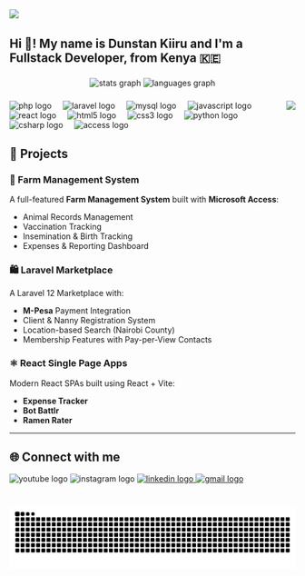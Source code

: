<img src="https://capsule-render.vercel.app/api?type=waving&color=43e97b,38f9d7&height=200&section=header&text=Welcome%20to%20my%20GitHub!&fontSize=40&fontAlign=50&fontColor=ffffff" />

<h2 align="left">Hi 👋! My name is Dunstan Kiiru and I'm a Fullstack Developer, from Kenya 🇰🇪</h2>

###

<div align="center">
  <img src="https://github-readme-stats.vercel.app/api?username=Dunstankiiru&hide_title=false&hide_rank=false&show_icons=true&include_all_commits=true&count_private=true&disable_animations=false&theme=dracula&locale=en&hide_border=false" height="150" alt="stats graph"  />
  <img src="https://github-readme-stats.vercel.app/api/top-langs?username=Dunstankiiru&locale=en&hide_title=false&layout=compact&card_width=320&langs_count=5&theme=dracula&hide_border=false" height="150" alt="languages graph"  />
</div>

###

<img align="right" height="150" src="https://media.giphy.com/media/qgQUggAC3Pfv687qPC/giphy.gif" />

###

<div align="left">
  <!-- Tech stack icons -->
  <img src="https://cdn.jsdelivr.net/gh/devicons/devicon/icons/php/php-original.svg" height="30" alt="php logo" />
  <img width="12" />
  <img src="https://cdn.jsdelivr.net/gh/devicons/devicon/icons/laravel/laravel-plain.svg" height="30" alt="laravel logo" />
  <img width="12" />
  <img src="https://cdn.jsdelivr.net/gh/devicons/devicon/icons/mysql/mysql-original.svg" height="30" alt="mysql logo" />
  <img width="12" />
  <img src="https://cdn.jsdelivr.net/gh/devicons/devicon/icons/javascript/javascript-original.svg" height="30" alt="javascript logo" />
  <img width="12" />
  <img src="https://cdn.jsdelivr.net/gh/devicons/devicon/icons/react/react-original.svg" height="30" alt="react logo" />
  <img width="12" />
  <img src="https://cdn.jsdelivr.net/gh/devicons/devicon/icons/html5/html5-original.svg" height="30" alt="html5 logo" />
  <img width="12" />
  <img src="https://cdn.jsdelivr.net/gh/devicons/devicon/icons/css3/css3-original.svg" height="30" alt="css3 logo" />
  <img width="12" />
  <img src="https://cdn.jsdelivr.net/gh/devicons/devicon/icons/python/python-original.svg" height="30" alt="python logo" />
  <img width="12" />
  <img src="https://cdn.jsdelivr.net/gh/devicons/devicon/icons/csharp/csharp-original.svg" height="30" alt="csharp logo" />
  <img width="12" />
  <img src="https://cdn.jsdelivr.net/gh/devicons/devicon/icons/microsoftaccess/microsoftaccess-original.svg" height="30" alt="access logo" />
</div>

###

## 🚀 Projects

### 🌾 Farm Management System
A full-featured **Farm Management System** built with **Microsoft Access**:
- Animal Records Management
- Vaccination Tracking
- Insemination & Birth Tracking
- Expenses & Reporting Dashboard

### 🛍️ Laravel Marketplace
A Laravel 12 Marketplace with:
- **M-Pesa** Payment Integration
- Client & Nanny Registration System
- Location-based Search (Nairobi County)
- Membership Features with Pay-per-View Contacts

### ⚛️ React Single Page Apps
Modern React SPAs built using React + Vite:
- **Expense Tracker**  
- **Bot Battlr**  
- **Ramen Rater**

---

## 🌐 Connect with me

<div align="left">
  <!-- YouTube - Blank -->
  <img src="https://img.shields.io/static/v1?message=Youtube&logo=youtube&label=&color=FF0000&logoColor=white&labelColor=&style=for-the-badge" height="35" alt="youtube logo" />
  <!-- Instagram - Blank -->
  <img src="https://img.shields.io/static/v1?message=Instagram&logo=instagram&label=&color=E4405F&logoColor=white&labelColor=&style=for-the-badge" height="35" alt="instagram logo" />
  <!-- LinkedIn -->
  <a href="https://www.linkedin.com/in/alex-kiiru-mureithi-/" target="_blank">
    <img src="https://img.shields.io/static/v1?message=LinkedIn&logo=linkedin&label=&color=0077B5&logoColor=white&labelColor=&style=for-the-badge" height="35" alt="linkedin logo" />
  </a>
  <!-- Email -->
  <a href="mailto:alexkiiru7@gmail.com" target="_blank">
    <img src="https://img.shields.io/static/v1?message=Gmail&logo=gmail&label=&color=D14836&logoColor=white&labelColor=&style=for-the-badge" height="35" alt="gmail logo" />
  </a>
</div>

###

<br clear="both">

<img src="https://raw.githubusercontent.com/Dunstankiiru/Dunstankiiru/output/snake.svg" alt="Snake animation" />

###
